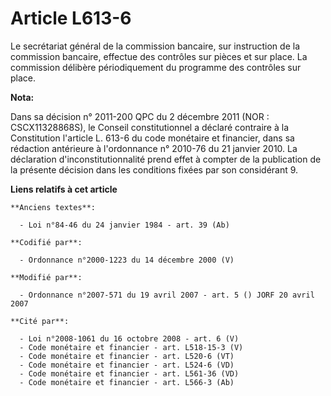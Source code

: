 # Article L613-6

Le secrétariat général de la commission bancaire, sur instruction de la commission bancaire, effectue des contrôles sur
pièces et sur place. La commission délibère périodiquement du programme des contrôles sur place.

**Nota:**

Dans sa décision n° 2011-200 QPC du 2 décembre 2011 (NOR : CSCX11328868S), le Conseil constitutionnel a déclaré contraire à
la Constitution l'article L. 613-6 du code monétaire et financier, dans sa rédaction antérieure à l'ordonnance n° 2010-76 du
21 janvier 2010. La déclaration d'inconstitutionnalité prend effet à compter de la publication de la présente décision dans
les conditions fixées par son considérant 9.

**Liens relatifs à cet article**

	**Anciens textes**:

	  - Loi n°84-46 du 24 janvier 1984 - art. 39 (Ab)

	**Codifié par**:

	  - Ordonnance n°2000-1223 du 14 décembre 2000 (V)

	**Modifié par**:

	  - Ordonnance n°2007-571 du 19 avril 2007 - art. 5 () JORF 20 avril 2007

	**Cité par**:

	  - Loi n°2008-1061 du 16 octobre 2008 - art. 6 (V)
	  - Code monétaire et financier - art. L518-15-3 (V)
	  - Code monétaire et financier - art. L520-6 (VT)
	  - Code monétaire et financier - art. L524-6 (VD)
	  - Code monétaire et financier - art. L561-36 (VD)
	  - Code monétaire et financier - art. L566-3 (Ab)
